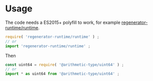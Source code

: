 # Usage

The code needs a ES2015+ polyfill to work, for example
[regenerator-runtime/runtime](https://babeljs.io/docs/usage/polyfill).
```js
require( 'regenerator-runtime/runtime' ) ;
// or
import 'regenerator-runtime/runtime' ;
```

Then
```js
const uint64 = require( '@arithmetic-type/uint64' ) ;
// or
import * as uint64 from '@arithmetic-type/uint64' ;
```
